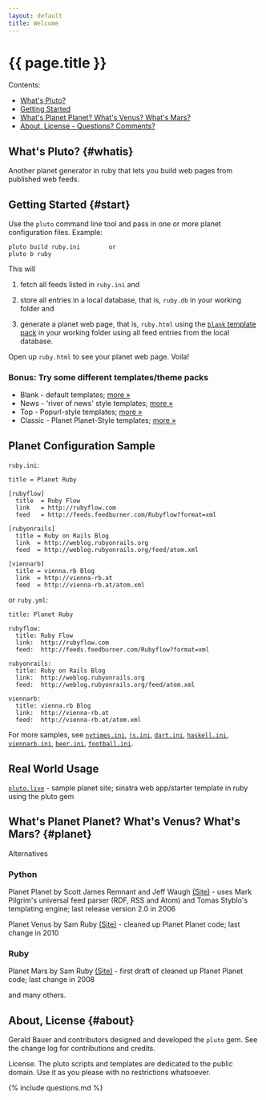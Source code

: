 ```yaml
---
layout: default
title: Welcome
---
```


# {{ page.title }}

<div class="toc" markdown="1">
Contents:

* [What's Pluto?](#whatis)
* [Getting Started](#start)
* [What's Planet Planet? What's Venus? What's Mars?](#planet)
* [About, License - Questions? Comments?](#about)
</div>

## What's Pluto?   {#whatis}

Another planet generator in ruby that lets you build web pages from published web feeds.


## Getting Started    {#start}

Use the `pluto` command line tool and pass in one or more planet configuration files.
Example:

~~~
pluto build ruby.ini        or
pluto b ruby
~~~

This will

1) fetch all feeds listed in `ruby.ini` and 

2) store all entries in a local database, that is, `ruby.db` in your working folder and

3) generate a planet web page, that is, `ruby.html` using the [`blank` template pack](https://github.com/feedreader/pluto.blank) in your working folder using all feed entries from the local database.

Open up `ruby.html` to see your planet web page. Voila!


<!--  add image here -->

### Bonus: Try some different templates/theme packs

- Blank - default templates; [more »](https://github.com/feedreader/pluto.blank)
- News - 'river of news' style templates; [more »](https://github.com/feedreader/pluto.news)
- Top -  Popurl-style templates; [more »](https://github.com/feedreader/pluto.top)
- Classic -  Planet Planet-Style templates; [more »](https://github.com/feedreader/pluto.classic)


## Planet Configuration Sample 

`ruby.ini`:

~~~
title = Planet Ruby

[rubyflow]
  title  = Ruby Flow
  link   = http://rubyflow.com
  feed   = http://feeds.feedburner.com/Rubyflow?format=xml

[rubyonrails]
  title = Ruby on Rails Blog
  link  = http://weblog.rubyonrails.org
  feed  = http://weblog.rubyonrails.org/feed/atom.xml

[viennarb]
  title = vienna.rb Blog
  link  = http://vienna-rb.at
  feed  = http://vienna-rb.at/atom.xml
~~~

or `ruby.yml`:

~~~
title: Planet Ruby

rubyflow:
  title: Ruby Flow
  link:  http://rubyflow.com
  feed:  http://feeds.feedburner.com/Rubyflow?format=xml

rubyonrails:
  title: Ruby on Rails Blog
  link:  http://weblog.rubyonrails.org
  feed:  http://weblog.rubyonrails.org/feed/atom.xml

viennarb:
  title: vienna.rb Blog
  link:  http://vienna-rb.at
  feed:  http://vienna-rb.at/atom.xml
~~~

For more samples, see [`nytimes.ini`](https://github.com/feedreader/pluto.samples/blob/master/nytimes.ini),
[`js.ini`](https://github.com/feedreader/pluto.samples/blob/master/js.ini),
[`dart.ini`](https://github.com/feedreader/pluto.samples/blob/master/dart.ini),
[`haskell.ini`](https://github.com/feedreader/pluto.samples/blob/master/haskell.ini),
[`viennarb.ini`](https://github.com/feedreader/pluto.samples/blob/master/viennarb.ini),
[`beer.ini`](https://github.com/feedreader/pluto.samples/blob/master/beer.ini),
[`football.ini`](https://github.com/feedreader/pluto.samples/blob/master/football.ini).



## Real World Usage

[`pluto.live`](https://github.com/feedreader/pluto.live) - sample planet site; sinatra web app/starter template in ruby using the pluto gem


## What's Planet Planet? What's Venus? What's Mars?  {#planet}

Alternatives

### Python

Planet Planet by Scott James Remnant and Jeff Waugh [(Site)](http://www.planetplanet.org)  - uses Mark Pilgrim's universal feed parser (RDF, RSS and Atom) and Tomas Styblo's templating engine; last release version 2.0 in 2006

Planet Venus by Sam Ruby [(Site)](https://github.com/rubys/venus) - cleaned up Planet Planet code; last change in 2010

### Ruby

Planet Mars by Sam Ruby [(Site)](https://github.com/rubys/mars) -  first draft of cleaned up Planet Planet code; last change in 2008

and many others.


## About, License   {#about}

Gerald Bauer and contributors designed and developed the `pluto` gem.
See the change log for contributions and credits.

License. The pluto scripts and templates are dedicated to the public domain.
Use it as you please with no restrictions whatsoever.

{% include questions.md %}
